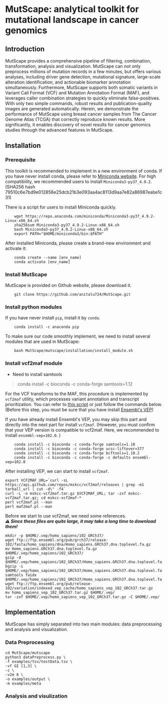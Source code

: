 # MutScape: analytical toolkit for mutational landscape in cancer genomics

## Introduction
MutScape provides a comprehensive pipeline of filtering, combination, transformation, analysis and visualization. MutScape can not only preprocess millions of mutation records in a few minutes, but offers various analyses, including driver gene detection, mutational signature, large-scale alteration identification, and actionable biomarker annotation simultaneously. Furthermore, MutScape supports both somatic variants in Variant Call Format (VCF) and Mutation Annotation Format (MAF), and leverages caller combination strategies to quickly eliminate false-positives. With only two simple commands, robust results and publication-quality images are generated automatically. Herein, we demonstrate the performance of MutScape using breast cancer samples from The Cancer Genome Atlas (TCGA) that correctly reproduce known results. More significantly, it enables discovery of novel results for cancer genomics studies through the advanced features in MutScape.
## Installation
### Prerequisite

This toolkit is recommended to implement in a new environment of conda. If you have never install conda, please refer to [Miniconda website](https://docs.conda.io/en/latest/miniconda.html). For high compatibility, we recommended users to install `Miniconda3-py37_4.9.2`. (SHA256 hash  79510c6e7bd9e012856e25dcb21b3e093aa4ac8113d9aa7e82a86987eabe1c31)

There is a script for users to install Miniconda quickly.
```
    wget https://repo.anaconda.com/miniconda/Miniconda3-py37_4.9.2-Linux-x86_64.sh
    sha256sum Miniconda3-py37_4.9.2-Linux-x86_64.sh
    bash Miniconda3-py37_4.9.2-Linux-x86_64.sh
    export PATH="$HOME/miniconda3/bin:$PATH"
```

After installed Miniconda, please create a brand-new environment and activate it:
```
    conda create --name [env_name]
    conda activate [env_name]
```
### Install MutScape

MutScape is provided on Github website, please download it.
```
    git clone https://github.com/anitalu724/MutScape.git
```
### Install python modules
If you have never install `pip`, install it by `conda`.
```
    conda install -c anaconda pip
```
To make sure our code smoothly implement, we need to install several modules that are used in MutScape:
```
    bash MutScape/mutscape/installation/install_module.sh
```

### Install vcf2maf module
* Need to install samtools
> conda install -c bioconda -c conda-forge samtools=1.12

For the VCF transforms to the MAF, this procedure is implemented by `vcf2maf` utility, which processes variant annotation and transcript prioritization. You can refer to  [this script]((https://github.com/mskcc/vcf2maf)) or just follow the commands below. (Before this step, you must be sure that you have install [ Ensembl's VEP](https://gist.github.com/ckandoth/61c65ba96b011f286220fa4832ad2bc0))

If you have already install Ensembl's VEP, you may skip this part and directly into the next part for install `vcf2maf`. (However, you must confirm that your VEP version is compatible to vcf2maf. Here, we recommended to install `ensembl-vep=102.0`. )
```
    conda install -c bioconda -c conda-forge samtools=1.10
    conda install -c bioconda -c conda-forge ucsc-liftover=377
    conda install -c bioconda -c conda-forge bcftools=1.10.2
    conda install -c bioconda -c conda-forge -c defaults ensembl-vep=102.0 

```

After installing VEP, we can start to install `vcf2maf`. 

    export VCF2MAF_URL=`curl -sL https://api.github.com/repos/mskcc/vcf2maf/releases | grep -m1 tarball_url | cut -d\" -f4`
    curl -L -o mskcc-vcf2maf.tar.gz $VCF2MAF_URL; tar -zxf mskcc-vcf2maf.tar.gz; cd mskcc-vcf2maf-*
    perl vcf2maf.pl --man
    perl maf2maf.pl --man

Before we start to use vcf2maf, we need some references.<br/>
***:warning: Since these files are quite large, it may take a long time to download them!*** 

    mkdir -p $HOME/.vep/homo_sapiens/102_GRCh37/
    wget ftp://ftp.ensembl.org/pub/grch37/release-102/fasta/homo_sapiens/dna/Homo_sapiens.GRCh37.dna.toplevel.fa.gz
    mv Homo_sapiens.GRCh37.dna.toplevel.fa.gz  $HOME/.vep/homo_sapiens/102_GRCh37/
    gzip -d $HOME/.vep/homo_sapiens/102_GRCh37/Homo_sapiens.GRCh37.dna.toplevel.fa.gz
    bgzip -i $HOME/.vep/homo_sapiens/102_GRCh37/Homo_sapiens.GRCh37.dna.toplevel.fa
    samtools faidx $HOME/.vep/homo_sapiens/102_GRCh37/Homo_sapiens.GRCh37.dna.toplevel.fa.gz
    wget ftp://ftp.ensembl.org/pub/release-102/variation/indexed_vep_cache/homo_sapiens_vep_102_GRCh37.tar.gz
    mv homo_sapiens_vep_102_GRCh37.tar.gz $HOME/.vep/
    tar -zxf $HOME/.vep/homo_sapiens_vep_102_GRCh37.tar.gz -C $HOME/.vep/
    
## Implementation
MutScape has simply separated into two main modules: data preprocessing and analysis and visualization. 

### Data Preprocessing
    cd MutScape/mutscape
    python3 dataPreprocess.py \
    -f examples/tsv/testData.tsv \
    -vf GI [1,3] \
    -c \
    -v2m 8 \
    -o examples/output \
    -m examples/meta 

### Analysis and visulization


